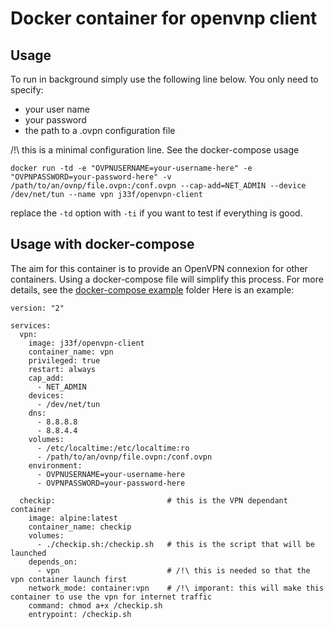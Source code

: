 # Docker container for openvnp client

## Usage 

To run in background simply use the following line below.
You only need to specify:
- your user name
- your password
- the path to a .ovpn configuration file

/!\ this is a minimal configuration line. See the docker-compose usage

```
docker run -td -e "OVPNUSERNAME=your-username-here" -e "OVPNPASSWORD=your-password-here" -v /path/to/an/ovnp/file.ovpn:/conf.ovpn --cap-add=NET_ADMIN --device /dev/net/tun --name vpn j33f/openvpn-client
```

replace the ```-td``` option with ```-ti``` if you want to test if everything is good.

## Usage with docker-compose

The aim for this container is to provide an OpenVPN connexion for other containers.
Using a docker-compose file will simplify this process. 
For more details, see the [docker-compose example](./docker-compose%20example) folder
Here is an example:

```
version: "2"

services:
  vpn:
    image: j33f/openvpn-client
    container_name: vpn
    privileged: true
    restart: always
    cap_add:
      - NET_ADMIN
    devices:
      - /dev/net/tun
    dns:
      - 8.8.8.8
      - 8.8.4.4
    volumes:
      - /etc/localtime:/etc/localtime:ro
      - /path/to/an/ovnp/file.ovpn:/conf.ovpn
    environment:
      - OVPNUSERNAME=your-username-here
      - OVPNPASSWORD=your-password-here

  checkip:                         # this is the VPN dependant container
    image: alpine:latest
    container_name: checkip         
    volumes:
      - ./checkip.sh:/checkip.sh   # this is the script that will be launched
    depends_on:
      - vpn                        # /!\ this is needed so that the vpn container launch first
    network_mode: container:vpn    # /!\ imporant: this will make this container to use the vpn for internet traffic
    command: chmod a+x /checkip.sh
    entrypoint: /checkip.sh
```